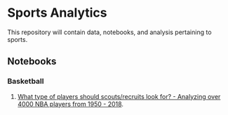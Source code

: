 # Sports Analytics 
This repository will contain data, notebooks, and analysis pertaining to sports. 

## Notebooks
### Basketball
1. [What type of players should scouts/recruits look for? - Analyzing over 4000 NBA players from 1950 - 2018](https://github.com/isacmlee/sports-analytics/tree/master/player-analysis-for-scouts).
